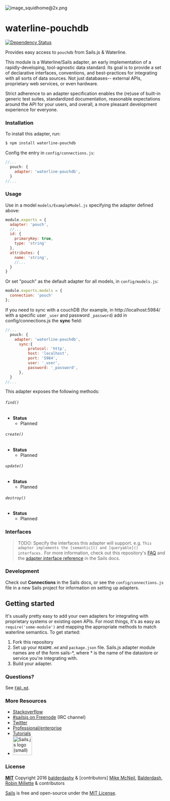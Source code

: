 ![image_squidhome@2x.png](http://i.imgur.com/RIvu9.png)

# waterline-pouchdb
[![Dependency Status](https://gemnasium.com/badges/github.com/millette/waterline-pouchdb.svg)](https://gemnasium.com/github.com/millette/waterline-pouchdb)

Provides easy access to `pouchdb` from Sails.js & Waterline.

This module is a Waterline/Sails adapter, an early implementation of a rapidly-developing, tool-agnostic data standard.  Its goal is to provide a set of declarative interfaces, conventions, and best-practices for integrating with all sorts of data sources.  Not just databases-- external APIs, proprietary web services, or even hardware.

Strict adherence to an adapter specification enables the (re)use of built-in generic test suites, standardized documentation, reasonable expectations around the API for your users, and overall, a more pleasant development experience for everyone.


### Installation

To install this adapter, run:

```sh
$ npm install waterline-pouchdb
```

Config the entry in `config/connections.js`:

```javascript
//...
  pouch: {                                                                       
    adapter: 'waterline-pouchdb',                      
  }
//...
```

### Usage

Use in a model `models/ExampleModel.js` specifying the adapter defined above:

```javascript
module.exports = {
  adapter: 'pouch',
  //...
  id: {
    primaryKey: true,
    type: 'string'
  },
  attributes: {
    name: 'string',
    //...
  }
}
```

Or set "pouch" as the default adapter for all models, in `config/models.js`:

```javascript
module.exports.models = {
  connection: 'pouch'
};
```

If you need to sync with a couchDB (for example, in http://localhost:5984/ with a specific user `_user` and password `_password`) add in config/connections.js the **sync** field:

```javascript
//...
  pouch: {                                                                       
    adapter: 'waterline-pouchdb',
      sync:{
          protocol: 'http',
          host: 'localhost',
          port: '5984',
          user: '_user',
          password: '_password',
      },                        
  }
//...
```


This adapter exposes the following methods:

###### `find()`

+ **Status**
  + Planned

###### `create()`

+ **Status**
  + Planned

###### `update()`

+ **Status**
  + Planned

###### `destroy()`

+ **Status**
  + Planned



### Interfaces

>TODO:
>Specify the interfaces this adapter will support.
>e.g. `This adapter implements the [semantic]() and [queryable]() interfaces.`
> For more information, check out this repository's [FAQ](./FAQ.md) and the [adapter interface reference](https://github.com/balderdashy/sails-docs/blob/master/adapter-specification.md) in the Sails docs.


### Development

Check out **Connections** in the Sails docs, or see the `config/connections.js` file in a new Sails project for information on setting up adapters.

## Getting started
It's usually pretty easy to add your own adapters for integrating with proprietary systems or existing open APIs.  For most things, it's as easy as `require('some-module')` and mapping the appropriate methods to match waterline semantics.  To get started:

1. Fork this repository
2. Set up your `README.md` and `package.json` file.  Sails.js adapter module names are of the form sails-*, where * is the name of the datastore or service you're integrating with.
3. Build your adapter.


### Questions?

See [`FAQ.md`](./FAQ.md).


### More Resources

- [Stackoverflow](http://stackoverflow.com/questions/tagged/sails.js)
- [#sailsjs on Freenode](http://webchat.freenode.net/) (IRC channel)
- [Twitter](https://twitter.com/sailsjs)
- [Professional/enterprise](https://github.com/balderdashy/sails-docs/blob/master/FAQ.md#are-there-professional-support-options)
- [Tutorials](https://github.com/balderdashy/sails-docs/blob/master/FAQ.md#where-do-i-get-help)
- <a href="http://sailsjs.org" target="_blank" title="Node.js framework for building realtime APIs."><img src="https://github-camo.global.ssl.fastly.net/9e49073459ed4e0e2687b80eaf515d87b0da4a6b/687474703a2f2f62616c64657264617368792e6769746875622e696f2f7361696c732f696d616765732f6c6f676f2e706e67" width=60 alt="Sails.js logo (small)"/></a>


### License

**[MIT](./LICENSE)**
Copyright 2016 [balderdashy](http://github.com/balderdashy) & [contributors]
[Mike McNeil](http://michaelmcneil.com), [Balderdash](http://balderdash.co),
[Robin Millette](http://robin.millette.info/) & contributors

[Sails](http://sailsjs.org) is free and open-source under the [MIT License](http://sails.mit-license.org/).
